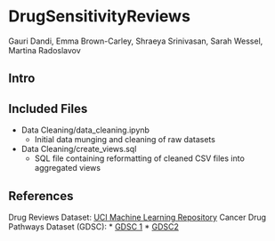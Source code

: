 # DrugSensitivityReviews
Gauri Dandi, Emma Brown-Carley, Shraeya Srinivasan, Sarah Wessel, Martina Radoslavov

## Intro

## Included Files
* Data Cleaning/data_cleaning.ipynb
	* Initial data munging and cleaning of raw datasets
* Data Cleaning/create_views.sql
	* SQL file containing reformatting of cleaned CSV files into aggregated views

## References
Drug Reviews Dataset: [UCI Machine Learning Repository](https://archive.ics.uci.edu/ml/datasets/Drug+Review+Dataset+%28Drugs.com%29)
Cancer Drug Pathways Dataset (GDSC):
	* [GDSC 1](ftp://ftp.sanger.ac.uk/pub/project/cancerrxgene/releases/current_release/GDSC1_fitted_dose_response_25Feb20.xlsx)
	* [GDSC2](ftp://ftp.sanger.ac.uk/pub/project/cancerrxgene/releases/current_release/GDSC2_fitted_dose_response_25Feb20.xlsx)
